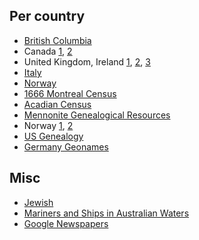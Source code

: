 
## Per country

* [British Columbia](http://www.vpl.ca/bccd/index.php)
* Canada [1](http://automatedgenealogy.com/), [2](http://www.canadagenweb.org/)
* United Kingdom, Ireland [1](http://www.freebmd.org.uk/), [2](http://www.freecen.org.uk/), [3](http://www.genuki.org.uk/)
* [Italy](http://italiangen.org/)
* [Norway](http://www.dokpro.uio.no/rygh_ng/rygh_form.html)
* [1666 Montreal Census](http://www.myerchin.org/1666MontrealCensus.html)
* [Acadian Census](http://www.acadian-home.org/census1708.html)
* [Mennonite Genealogical Resources](http://www.mennonitegenealogy.com)
* Norway [1](http://arkivverket.no/Digitalarkivet), [2](http://www.dokpro.uio.no/rygh_ng/rygh_form.html)
* [US Genealogy](http://www.usgenweb.org/)
* [Germany Geonames](http://christoph.stoepel.net/geogen/en/Default.aspx)

## Misc

* [Jewish](http://www.jewishgen.org/)
* [Mariners and Ships in Australian Waters](http://mariners.records.nsw.gov.au/shipdate_2.htm)
* [Google Newspapers](http://news.google.com/newspapers)
